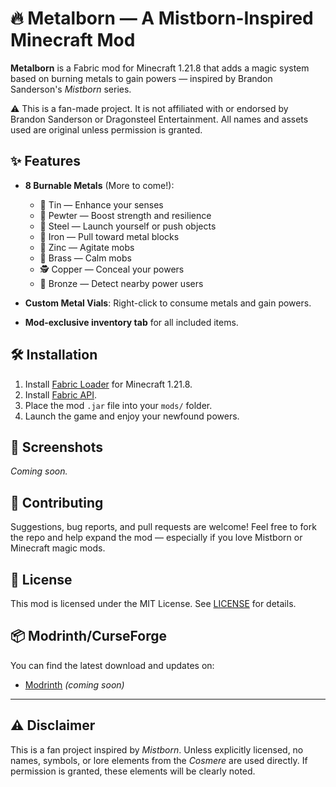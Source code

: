 # 🔥 Metalborn — A Mistborn-Inspired Minecraft Mod

**Metalborn** is a Fabric mod for Minecraft 1.21.8 that adds a magic system based on burning metals to gain powers — inspired by Brandon Sanderson's *Mistborn* series.

⚠️ This is a fan-made project. It is not affiliated with or endorsed by Brandon Sanderson or Dragonsteel Entertainment. All names and assets used are original unless permission is granted.

## ✨ Features

- **8 Burnable Metals** (More to come!):
    - 🔹 Tin — Enhance your senses
    - 🔸 Pewter — Boost strength and resilience
    - 🔩 Steel — Launch yourself or push objects
    - 🧲 Iron — Pull toward metal blocks
    - 🧠 Zinc — Agitate mobs
    - 💨 Brass — Calm mobs
    - 🕵️ Copper — Conceal your powers
    - 🔔 Bronze — Detect nearby power users

- **Custom Metal Vials**: Right-click to consume metals and gain powers.
- **Mod-exclusive inventory tab** for all included items.

## 🛠️ Installation

1. Install [Fabric Loader](https://fabricmc.net/use/) for Minecraft 1.21.8.
2. Install [Fabric API](https://modrinth.com/mod/fabric-api).
3. Place the mod `.jar` file into your `mods/` folder.
4. Launch the game and enjoy your newfound powers.

## 📸 Screenshots

*Coming soon.*

## 💬 Contributing

Suggestions, bug reports, and pull requests are welcome! Feel free to fork the repo and help expand the mod — especially if you love Mistborn or Minecraft magic mods.

## 📜 License

This mod is licensed under the MIT License. See [LICENSE](./LICENSE) for details.

## 📦 Modrinth/CurseForge

You can find the latest download and updates on:

- [Modrinth](https://modrinth.com/mod/emberborn) *(coming soon)*

---

## ⚠️ Disclaimer

This is a fan project inspired by *Mistborn*. Unless explicitly licensed, no names, symbols, or lore elements from the *Cosmere* are used directly. If permission is granted, these elements will be clearly noted.

